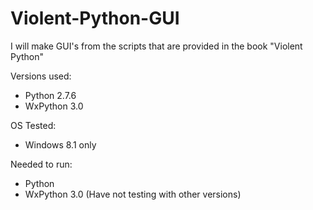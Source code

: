 Violent-Python-GUI
===================

I will make GUI's from the scripts that are provided in the 
book "Violent Python"

Versions used:
 - Python 2.7.6
 - WxPython 3.0
 
OS Tested:
 - Windows 8.1 only
 
 Needed to run:
 - Python
 - WxPython 3.0 (Have not testing with other versions)